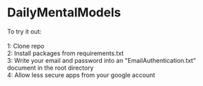 # DailyMentalModels

To try it out:
<br>
</br>
1: Clone repo
<br>
2: Install packages from requirements.txt 
<br>
3: Write your email and password into an "EmailAuthentication.txt" document in the root directory
<br>
4: Allow less secure apps from your google account
